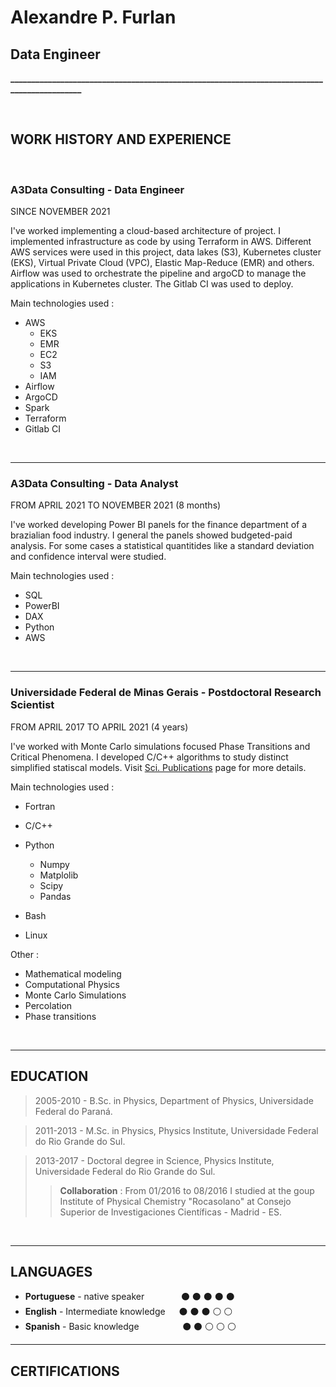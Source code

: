 # **Alexandre P. Furlan**

## Data Engineer
**____________________________________________________________________________________________**

&nbsp;
&nbsp;
&nbsp;


## WORK HISTORY AND EXPERIENCE

&nbsp;
&nbsp;

### **A3Data Consulting** - Data Engineer 


SINCE NOVEMBER 2021

I've worked implementing a cloud-based architecture of project. I implemented 
infrastructure as code by using Terraform in AWS. Different AWS services were 
used in this project, data lakes (S3), Kubernetes cluster (EKS), Virtual Private 
Cloud (VPC), Elastic Map-Reduce (EMR) and others. Airflow was used to orchestrate 
the pipeline and argoCD to manage the applications in Kubernetes cluster. The Gitlab 
CI was used to deploy.  

Main technologies used : 

- AWS 
    - EKS
    - EMR
    - EC2
    - S3
    - IAM
- Airflow
- ArgoCD
- Spark
- Terraform
- Gitlab CI


&nbsp;
&nbsp;

---

### **A3Data Consulting** - Data Analyst 

FROM APRIL 2021 TO NOVEMBER 2021 (8 months)

I've worked developing Power BI panels for the finance department of 
a brazialian food industry. I general the panels showed budgeted-paid 
analysis. For some cases a statistical quantitides like a standard
deviation and confidence interval were studied. 

Main technologies used : 
    
- SQL
- PowerBI
- DAX
- Python
- AWS


&nbsp;
&nbsp;

---

### **Universidade Federal de Minas Gerais** - Postdoctoral Research Scientist 

FROM APRIL 2017 TO APRIL 2021 (4 years)

I've worked with Monte Carlo simulations focused Phase Transitions and Critical 
Phenomena. I developed C/C++ algorithms to study distinct simplified statiscal
models. Visit [Sci. Publications](./phy-pub-page.md) page for more details.

Main technologies used : 
    
- Fortran 
- C/C++
- Python 
    - Numpy 
    - Matplolib 
    - Scipy  
    - Pandas 

- Bash 
- Linux

Other : 

- Mathematical modeling
- Computational Physics
- Monte Carlo Simulations
- Percolation
- Phase transitions 

 

&nbsp;
&nbsp;
&nbsp;

---

## EDUCATION

> 2005-2010 - B.Sc. in Physics, Department of Physics, Universidade Federal do Paraná. 

> 2011-2013 - M.Sc. in Physics, Physics Institute, Universidade Federal do Rio Grande do Sul. 

> 2013-2017 - Doctoral degree in Science, Physics Institute, Universidade Federal do Rio Grande do Sul. 
>> **Collaboration** : From 01/2016 to 08/2016 I studied at the goup Institute of Physical Chemistry 
"Rocasolano" at Consejo Superior de Investigaciones 
Científicas - Madrid - ES.

&nbsp;
&nbsp;
&nbsp;

---

## LANGUAGES

- **Portuguese** - native speaker &ensp; &ensp; &ensp; &ensp; &ensp; :black_circle: :black_circle: :black_circle: :black_circle: :black_circle:
- **English** - Intermediate knowledge &ensp;&ensp; :black_circle: :black_circle: :black_circle: :white_circle: :white_circle:
- **Spanish** - Basic knowledge &ensp; &ensp; &ensp; &ensp; &ensp; &ensp; :black_circle: :black_circle: :white_circle: :white_circle: :white_circle:

---

## CERTIFICATIONS 

[](./img_badges/fundamentals_badge.png)
